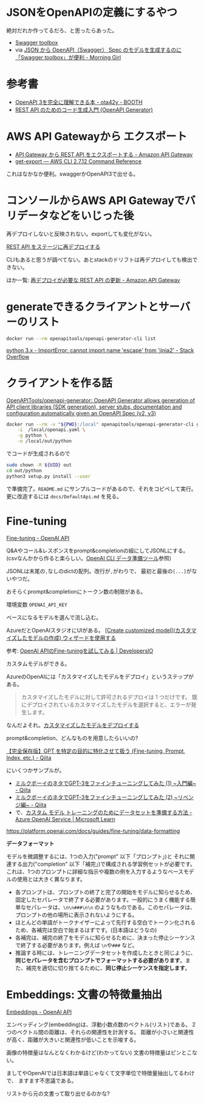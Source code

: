 # JSONをOpenAPIの定義にするやつ

絶対だれか作ってるだろ、と思ったらあった。

- [Swagger toolbox](https://swagger-toolbox.firebaseapp.com/)
- via [JSON から OpenAPI（Swagger） Spec のモデルを生成するのに「Swagger toolbox」が便利 - Morning Girl](https://kageura.hatenadiary.jp/entry/swaggertoolbox)

# 参考書

- [OpenAPI 3を完全に理解できる本 - ota42y - BOOTH](https://booth.pm/ja/items/1571902)
- [REST API のためのコード生成入門 (OpenAPI Generator)](https://wing328.gumroad.com/l/openapi_generator_ebook_jp)


# AWS API Gatewayから エクスポート

- [API Gateway から REST API をエクスポートする - Amazon API Gateway](https://docs.aws.amazon.com/ja_jp/apigateway/latest/developerguide/api-gateway-export-api.html)
- [get-export — AWS CLI 2.7.12 Command Reference](https://awscli.amazonaws.com/v2/documentation/api/latest/reference/apigateway/get-export.html)

これはなかなか便利。swaggerかOpenAPI3で出せる。


# コンソールからAWS API Gatewayでバリデータなどをいじった後

再デプロイしないと反映されない。exportしても変化がない。

[REST API をステージに再デプロイする](https://docs.aws.amazon.com/ja_jp/apigateway/latest/developerguide/how-to-deploy-api-with-console.html#apigateway-how-to-redeploy-api-console)

CLIもあると思うが調べてない。あとstackのドリフトは再デプロイしても検出できない。

ほか一覧: [再デプロイが必要な REST API の更新 - Amazon API Gateway](https://docs.aws.amazon.com/ja_jp/apigateway/latest/developerguide/updating-api.html)


# generateできるクライアントとサーバーのリスト

```bash
docker run --rm openapitools/openapi-generator-cli list
```


[python 3.x - ImportError: cannot import name 'escape' from 'jinja2' - Stack Overflow](https://stackoverflow.com/questions/71718167/importerror-cannot-import-name-escape-from-jinja2)


# クライアントを作る話

[OpenAPITools/openapi-generator: OpenAPI Generator allows generation of API client libraries (SDK generation), server stubs, documentation and configuration automatically given an OpenAPI Spec (v2, v3)](https://github.com/OpenAPITools/openapi-generator#16---docker)

```bash
docker run --rm -v "${PWD}:/local" openapitools/openapi-generator-cli generate \
    -i  /local/openapi.yaml \
    -g python \
    -o /local/out/python
```

でコードが生成されるので
```bash
sudo chown -R ${UID} out
cd out/python
python3 setup.py install --user
```

で準備完了。`README.md` にサンプルコードがあるので、それをコピペして実行。
更に改造するには `docs/DefaultApi.md` を見る。

# Fine-tuning

[Fine\-tuning \- OpenAI API](https://platform.openai.com/docs/guides/fine-tuning)

Q&Aやコール&レスポンスをprompt&completionの組にしてJSONLにする。
(csvなんかから作ると楽らしい。[OpenAI CLI データ準備ツール](https://learn.microsoft.com/ja-jp/azure/cognitive-services/openai/how-to/fine-tuning?pivots=programming-language-studio#openai-cli-data-preparation-tool)参照)

JSONLは末尾の`,`なしのdictの配列。改行が`,`がわりで、
最初と最後の`[...]`がないやつだ。

おそらくprompt&completionにトークン数の制限がある。

環境変数 `OPENAI_API_KEY`

ベースになるモデルを選んで流し込む。

AzureだとOpenAIスタジオにUIがある。
[\[Create customized model\]\(カスタマイズしたモデルの作成\) ウィザードを使用する](https://learn.microsoft.com/ja-jp/azure/cognitive-services/openai/how-to/fine-tuning?pivots=programming-language-studio#use-the-create-customized-model-wizard)

参考: [OpenAI APIのFine-tuningを試してみる | DevelopersIO](https://dev.classmethod.jp/articles/888c355f2c88e117d172ec1bd3d28a435ee438766630638e3e9f7887aef8f5ee/)

カスタムモデルができる。

AzureのOpenAIには「カスタマイズしたモデルをデプロイ」というステップがある。
> カスタマイズしたモデルに対して許可されるデプロイは 1 つだけです。 既にデプロイされているカスタマイズしたモデルを選択すると、エラーが発生します。

なんだよそれ。[カスタマイズしたモデルをデプロイする](https://learn.microsoft.com/ja-jp/azure/cognitive-services/openai/how-to/fine-tuning?pivots=programming-language-python#deploy-a-customized-model)

prompt&completion、どんなものを用意したらいいの?

[【完全保存版】GPT を特定の目的に特化させて扱う (Fine-tuning, Prompt, Index, etc.) - Qiita](https://qiita.com/tmgauss/items/22c4e5e00282a23e569d)

にいくつかサンプルが。

* [ミルクボーイのネタでGPT-3をファインチューニングしてみた (1) \~入門編\~ - Qiita](https://qiita.com/wt1113/items/41196237d234dba7660f)
* [ミルクボーイのネタでGPT-3をファインチューニングしてみた (2) \~リベンジ編\~ - Qiita](https://qiita.com/wt1113/items/ee7d558cdc5c4b7da721)
* で、[カスタム モデル トレーニングのためにデータセットを準備する方法 - Azure OpenAI Service | Microsoft Learn](https://learn.microsoft.com/ja-jp/azure/cognitive-services/openai/how-to/prepare-dataset)


https://platform.openai.com/docs/guides/fine-tuning/data-formatting

**データフォーマット**

モデルを微調整するには、1つの入力("prompt" 以下「プロンプト」)と
それに関連する出力("completion" 以下「補完」)で構成される学習例セットが必要です。
これは、1つのプロンプトに詳細な指示や複数の例を入力するようなベースモデルの使用とは大きく異なります。

- 各プロンプトは、プロンプトの終了と完了の開始をモデルに知らせるため、固定したセパレータで終了する必要があります。一般的にうまく機能する簡単なセパレータは、`\n\n###\n\n` のようなものである。このセパレータは、プロンプトの他の場所に表示されないようにする。
- ほとんどの単語がトークナイザーによって先行する空白でトークン化されるため、各補完は空白で始まるはずです。(日本語はどうなの)
- 各補完は、補完の終了をモデルに知らせるために、決まった停止シーケンスで終了する必要があります。例えば `\n`や`###` など。
- 推論する時には、トレーニングデータセットを作成したときと同じように、**同じセパレータを含むプロンプトでフォーマットする必要があります**。また、補完を適切に切り捨てるために、**同じ停止シーケンスを指定します**。




# Embeddings: 文書の特徴量抽出

[Embeddings - OpenAI API](https://platform.openai.com/docs/guides/embeddings/what-are-embeddings)

エンベッディング(embedding)は、浮動小数点数のベクトル(リスト)である。
2つのベクトル間の距離は、それらの関連性を計測する。
距離が小さいと関連性が高く、距離が大きいと関連性が低いことを示唆する。

画像の特徴量はなんとなくわかるけど(わかってない)
文書の特徴量はピンとこない。

ましてやOpenAIでは日本語は単語じゃなくて文字単位で特徴量抽出してるわけで、
ますます不思議である。

リストから元の文書って取り出せるのかな?
